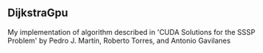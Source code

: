 ## DijkstraGpu

My implementation of algorithm described in 'CUDA Solutions for the SSSP Problem' by Pedro J. Martín, Roberto Torres, and Antonio Gavilanes
